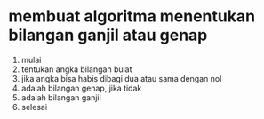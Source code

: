 # membuat algoritma menentukan bilangan ganjil atau genap

1. mulai
2. tentukan angka bilangan bulat
2. jika angka bisa habis dibagi dua atau sama dengan nol 
3. adalah bilangan genap, jika tidak
4. adalah bilangan ganjil
5. selesai
